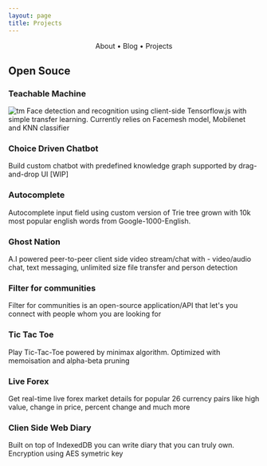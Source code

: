 ```yaml
---
layout: page
title: Projects
---
```


<section>
	<div style="text-align: center;">
		<span class="hlink " onclick="window.location='/whoami/'">About</span> • 
		<span class="hlink " onclick="window.location='/whoami/blog'">Blog</span> • 
		<span class="hlink " onclick="window.location='/whoami/projects'">Projects</span>
	</div>
	<div></div>
</section>

## Open Souce

### Teachable Machine
![tm](/whoami/static/projs/teachable-machine.gif)
Face detection and recognition using client-side Tensorflow.js with simple transfer learning. Currently relies on Facemesh model, Mobilenet and KNN classifier

### Choice Driven Chatbot
Build custom chatbot with predefined knowledge graph supported by drag-and-drop UI [WIP]

### Autocomplete
Autocomplete input field using custom version of Trie tree grown with 10k most popular english words from Google-1000-English.

### Ghost Nation
A.I powered peer-to-peer client side video stream/chat with - video/audio chat, text messaging, unlimited size file transfer and person detection

### Filter for communities
Filter for communities is an open-source application/API that let's you connect with people whom you are looking for

### Tic Tac Toe
Play Tic-Tac-Toe powered by minimax algorithm. Optimized with memoisation and alpha-beta pruning

### Live Forex
Get real-time live forex market details for popular 26 currency pairs like high value, change in price, percent change and much more

### Clien Side Web Diary
Built on top of IndexedDB you can write diary that you can truly own. Encryption using AES symetric key